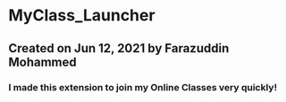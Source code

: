 # MyClass_Launcher
## Created on Jun 12, 2021 by Farazuddin Mohammed
### I made this extension to join my Online Classes very quickly! 
